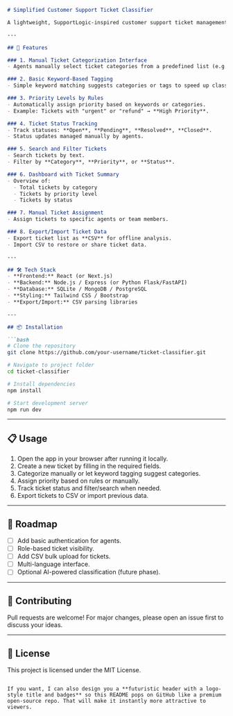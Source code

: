 
````markdown
# Simplified Customer Support Ticket Classifier

A lightweight, SupportLogic-inspired customer support ticket management tool designed for **manual categorization** and **basic keyword-based tagging** — without AI or API dependencies.

---

## 🚀 Features

### 1. Manual Ticket Categorization Interface
- Agents manually select ticket categories from a predefined list (e.g., **Billing**, **Technical Issue**, **Feature Request**).

### 2. Basic Keyword-Based Tagging
- Simple keyword matching suggests categories or tags to speed up classification.

### 3. Priority Levels by Rules
- Automatically assign priority based on keywords or categories.
- Example: Tickets with "urgent" or "refund" → **High Priority**.

### 4. Ticket Status Tracking
- Track statuses: **Open**, **Pending**, **Resolved**, **Closed**.
- Status updates managed manually by agents.

### 5. Search and Filter Tickets
- Search tickets by text.
- Filter by **Category**, **Priority**, or **Status**.

### 6. Dashboard with Ticket Summary
- Overview of:
  - Total tickets by category
  - Tickets by priority level
  - Tickets by status

### 7. Manual Ticket Assignment
- Assign tickets to specific agents or team members.

### 8. Export/Import Ticket Data
- Export ticket list as **CSV** for offline analysis.
- Import CSV to restore or share ticket data.

---

## 🛠 Tech Stack
- **Frontend:** React (or Next.js)
- **Backend:** Node.js / Express (or Python Flask/FastAPI)
- **Database:** SQLite / MongoDB / PostgreSQL
- **Styling:** Tailwind CSS / Bootstrap
- **Export/Import:** CSV parsing libraries

---

## 📦 Installation

```bash
# Clone the repository
git clone https://github.com/your-username/ticket-classifier.git

# Navigate to project folder
cd ticket-classifier

# Install dependencies
npm install

# Start development server
npm run dev
````

---

## 📋 Usage

1. Open the app in your browser after running it locally.
2. Create a new ticket by filling in the required fields.
3. Categorize manually or let keyword tagging suggest categories.
4. Assign priority based on rules or manually.
5. Track ticket status and filter/search when needed.
6. Export tickets to CSV or import previous data.

---

## 🎯 Roadmap

* [ ] Add basic authentication for agents.
* [ ] Role-based ticket visibility.
* [ ] Add CSV bulk upload for tickets.
* [ ] Multi-language interface.
* [ ] Optional AI-powered classification (future phase).

---

## 🤝 Contributing

Pull requests are welcome! For major changes, please open an issue first to discuss your ideas.

---

## 📜 License

This project is licensed under the MIT License.

```

If you want, I can also design you a **futuristic header with a logo-style title and badges** so this README pops on GitHub like a premium open-source repo. That will make it instantly more attractive to viewers.
```
